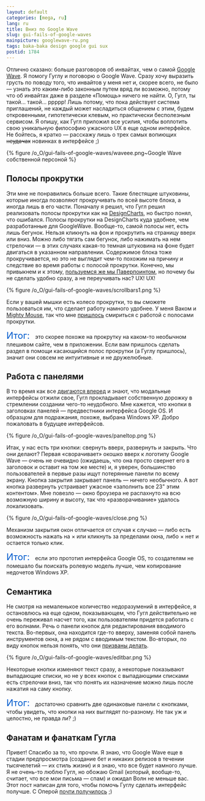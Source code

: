 ```yaml
---
layout: default
categories: [mega, ru]
lang: ru
title: Вниз по Google Wave
slug: gui-fails-of-google-waves
mainpicture: googlewave-ru.png
tags: baka-baka design google gui sux 
postid: 1784
---
```



Отлично сказано: больше разговоров об инвайтах, чем о самой <a href="http://wave.google.com/">Google Wave</a>. Я помогу Гуглу и поговорю о Google Wave. Сразу хочу выразить грусть по поводу того, что инвайтов у меня нет и, скорее всего, не было — узнать это каким-либо законным путем вряд ли возможно, потому что об инвайтах даже в разделе «Помощь» ничего не найти. О, Гугл, ты такой… такой… ррррр! Лишь потому, что пока действует система приглашений, не каждый может насладиться общением с этим, будем откровенными, гипотетически клевым, но практически бесполезным сервисом. Я опишу, как Гугл приложил все усилия, чтобы воплотить свою уникальную философию ужасного UX в еще одном интерфейсе. Не бойтесь, я кратко — расскажу лишь о трех самых вопиющих <s>неудачах</s> новинках в интерфейсе ;)<!--more-->


{% figure /o_O/gui-fails-of-google-waves/waveee.png~Google Wave собственной персоной %}





## Полосы прокрутки

Эти мне не понравились больше всего. Такие блестящие штуковины, которые иногда позволяют прокручивать по всей высоте блока, а иногда лишь в его части. Поначалу я решил, что Гугл решил реализовать полосы прокрутки как на <a href="http://designcharts.com/">DesignCharts</a>, но быстро понял, что ошибался. Полосы прокрутки на DesignCharts куда удобнее, чем разработанные для GoogleWave. Вообще-то, самой полосы нет, есть лишь бегунок. Нельзя кликнуть на фон и прокрутить на страницу вверх или вниз. Можно либо тягать сам бегунок, либо нажимать на нем стрелочки — в этих случаях какая-то темная штуковина на фоне будет двигаться в указанном направлении. Содержимое блока тоже прокручивается, но это не выглядит чем-то похожим на причину и следствие во время работы с полосой прокрутки. Конечно, мы привыкнем и к этому, <a href="/mega/ru/2009/ppt-made-pretty/">пользуемся же мы Паверпоинтом</a>, но почему бы не сделать удобно сразу, а не переучивать нас? UX! UX!



{% figure /o_O/gui-fails-of-google-waves/scrollbars1.png %}



Если у вашей мышки есть колесо прокрутки, то вы сможете пользоваться им, что сделает работу намного удобнее. У меня Ваком и <a href="http://www.apple.com/mightymouse/">Mighty Mouse</a>, так что мне <a href="http://www.google.com.ua/search?hl=uk&q=mighty+mouse+scrolling+problem&btnG=Пошук&meta=">пришлось</a> смириться с работой с полосами прокрутки.

<span style="font-size: 24px; color: #005bcd;padding-right: 10px;">Итог:</span> это скорее похоже на прокрутку на каком-то необычном плешивом сайте, чем в приложении. Если вам пришлось сделать раздел в помощи касающийся полос прокрутки (а Гуглу пришлось), значит они совсем не интуитивные и не дружелюбные.



## Работа с панелями

В то время как все <a href="/mega/ru/2008/zoomaximize/">двигаются вперед</a> и знают, что модальные интерфейсы отжили свое, Гугл прокладывает собственную дорожку в стремлении создании чего-то неудобного. Мне кажется, что кнопки в заголовках панелей — предвестники интерфейса Google OS. И образцом для подражания, похоже, выбрана Windows XP. Добро пожаловать в будущее интерфейсов.



{% figure /o_O/gui-fails-of-google-waves/paneltop.png %}



Итак, у нас есть три кнопки: свернуть вверх, развернуть и закрыть. Что они делают? Первая «сворачивает» окошко вверх к логотипу Google Wave — очень не очевидно (ожидаешь, что она просто свернет его в заголовок и оставит на том же месте) и, я уверен, большинство пользователей в первые разы ищут потерянные панели по всему экрану. Кнопка закрытия закрывает панель — ничего необычного. А вот кнопка развернуть устраивает ужасное «заполнить все 23" этим контентом». Мне повезло — окно броузера не распахнуто на всю возможную ширину и высоту, так что «разворачивание» удалось локализовать.



{% figure /o_O/gui-fails-of-google-waves/close.png %}



Механизм закрытия окон отличается от случая к случаю — либо есть возможность нажать на × или кликнуть за пределами окна, либо × нет и остается только клик.

<span style="font-size: 24px; color: #005bcd;padding-right: 10px;">Итог:</span> если это прототип интерфейса Google OS, то создателям не помешало бы поискать ролевую модель лучше, чем копирование недочетов Windows XP.



## Семантика

Не смотря на немаленькое количество недоразумений в интерфейсе, я остановлюсь на еще одном, показывающем, что Гугл действительно не очень переживал насчет того, как пользователям придется работать с его волнами. Речь о панели кнопок для редактирования вводимого текста. Во-первых, она находится где-то вверху, заменяя собой панель инструментов окна, а не рядом с вводимым текстом. Во-вторых, по виду кнопок нельзя понять, что они <a href="/mega/2008/gui-elements-affordance/">призваны делать</a>.



{% figure /o_O/gui-fails-of-google-waves/editbar.png %}



Некоторые кнопки изменяют текст сразу, а некоторые показывают выпадающие списки, но не у всех кнопок с выпадающими списками есть стрелочки вниз, так что понять их назначение можно лишь после нажатия на саму кнопку.

<span style="font-size: 24px; color: #005bcd;padding-right: 10px;">Итог:</span> достаточно сравнить две одинаковые панели с кнопками, чтобы увидеть, что кнопки на них выглядят по-разному. Не так уж и целостно, не правда ли? ;)



## Фанатам и фанаткам Гугла

Привет! Спасибо за то, что прочли. Я знаю, что Google Wave еще в стадии предпросмотра (создание бет и никаких релизов в течении тысячелетий — их стиль жизни) и я знаю, что все будет намного лучше. Я не очень-то люблю Гугл, но обожаю Gmail (который, вообще-то, считает, что все мои письма — спам) и ожидал Волн не меньше вас. Этот пост написан для того, чтобы помочь Гуглу сделать интерфейс получше. С Оперой <a href="/mega/ru/2009/we-dont-go-to-opera-today/">почти получилось</a> ;)